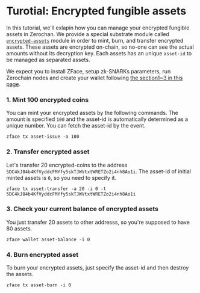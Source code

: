 # Turotial: Encrypted fungible assets

In this tutorial, we'll exlapin how you can manage your encrypted fungible assets in Zerochan. We provide a special substrate module called [`encrypted-assets`](https://github.com/LayerXcom/zero-chain/tree/master/modules/encrypted-assets) module in order to mint, burn, and transfer encrypted assets. These assets are encrypted on-chain, so no-one can see the actual amounts without its decryption key. Each assets has an unique `asset-id` to be managed as separated assets.

We expect you to install ZFace, setup zk-SNARKs parameters, run Zerochain nodes and create your wallet following [the section1~3 in this page](ch01-02-tutorial-confidential-payment.md).

### 1. Mint 100 encrypted coins

You can mint your encrypted assets by the following commands. The amount is specified `100` and the asset-id is automatically determined as a unique number. You can fetch the asset-id by the event.

```
zface tx asset-issue -a 100
```

### 2. Transfer encrypted asset

Let's transfer 20 encrypted-coins to the address `5DC4kJ84b4KfVyddcFMYfy5skTJWVtxtWRETZo2i4nh8Ao1i`. The asset-id of initial minted assets is `0`, so you need to specify it.

```
zface tx asset-transfer -a 20 -i 0 -t 5DC4kJ84b4KfVyddcFMYfy5skTJWVtxtWRETZo2i4nh8Ao1i
```

### 3. Check your current balance of encrypted assets

You just transfer 20 assets to other addresss, so you're supposed to have 80 assets.

```
zface wallet asset-balance -i 0
```

### 4. Burn encrypted asset

To burn your encrypted assets, just specify the asset-id and then destroy the assets.

```
zface tx asset-burn -i 0
```
